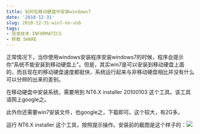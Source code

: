 ```yaml
---
title: 如何在移动硬盘中安装windows7
date: '2010-12-31'
slug: 2010-12-31-win7-on-usb
tags:
- 信息技术 INFORMATICS
- 转载 SHARE
---
```



正常情况下，当你使用windows安装程序安装windows7的时候，程序会提示你“系统不能安装到移动硬盘上”。但是，其实win7是可以安装到移动硬盘上面的，而且现在的移动硬盘速度都挺快，系统运行起来与非移动硬盘相比并没有什么可以分辨的出来的差别。

在移动硬盘中安装系统，需要用到 NT6.X installer 20100103
这个工具。该工具请网上google之。

此外你还需要win7安装文件，也google之，下载即可。这个较大，有2G多。

运行 NT6.X installer
这个工具，按照提示操作。安装前的截图是这个样子的：![](http://bio-spring.top/wp-content/uploads/2011/03/snap.bmp)
